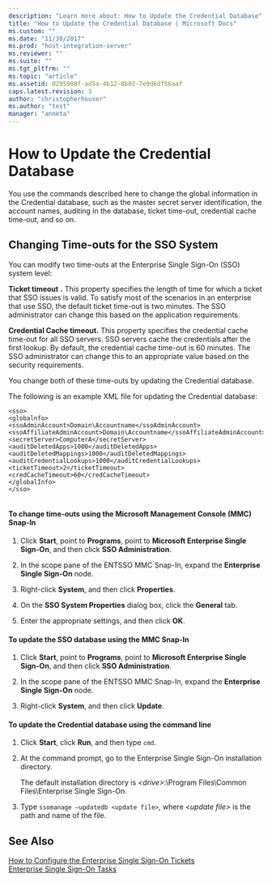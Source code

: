 ```yaml
---
description: "Learn more about: How to Update the Credential Database"
title: "How to Update the Credential Database | Microsoft Docs"
ms.custom: ""
ms.date: "11/30/2017"
ms.prod: "host-integration-server"
ms.reviewer: ""
ms.suite: ""
ms.tgt_pltfrm: ""
ms.topic: "article"
ms.assetid: 0295908f-ad5a-4b12-8b02-7e9d6df56aaf
caps.latest.revision: 3
author: "christopherhouser"
ms.author: "test"
manager: "anneta"
---
```

# How to Update the Credential Database
You use the commands described here to change the global information in the Credential database, such as the master secret server identification, the account names, auditing in the database, ticket time-out, credential cache time-out, and so on.  
  
## Changing Time-outs for the SSO System  
 You can modify two time-outs at the Enterprise Single Sign-On (SSO) system level:  
  
 **Ticket timeout** **.** This property specifies the length of time for which a ticket that SSO issues is valid. To satisfy most of the scenarios in an enterprise that use SSO, the default ticket time-out is two minutes. The SSO administrator can change this based on the application requirements.  
  
 **Credential Cache timeout.** This property specifies the credential cache time-out for all SSO servers. SSO servers cache the credentials after the first lookup. By default, the credential cache time-out is 60 minutes. The SSO administrator can change this to an appropriate value based on the security requirements.  
  
 You change both of these time-outs by updating the Credential database.  
  
 The following is an example XML file for updating the Credential database:  
  
```  
<sso>  
<globalnfo>  
<ssoAdminAccount>Domain\Accountname</ssoAdminAccount>  
<ssoAffiliateAdminAccount>Domain\Accountname</ssoAffiliateAdminAccount>  
<secretServer>ComputerA</secretServer>  
<auditDeletedApps>1000</auditDeletedApps>  
<auditDeletedMappings>1000</auditDeletedMappings>  
<auditCredentialLookups>1000</auditCredentialLookups>  
<ticketTimeout>2</ticketTimeout>  
<credCacheTimeout>60</credCacheTimeout>  
</globalInfo>  
</sso>  
  
```  
  
#### To change time-outs using the Microsoft Management Console (MMC) Snap-In  
  
1.  Click **Start**, point to **Programs**, point to **Microsoft Enterprise Single Sign-On**, and then click **SSO Administration**.  
  
2.  In the scope pane of the ENTSSO MMC Snap-In, expand the **Enterprise Single Sign-On** node.  
  
3.  Right-click **System**, and then click **Properties**.  
  
4.  On the **SSO System Properties** dialog box, click the **General** tab.  
  
5.  Enter the appropriate settings, and then click **OK**.  
  
#### To update the SSO database using the MMC Snap-In  
  
1.  Click **Start**, point to **Programs**, point to **Microsoft Enterprise Single Sign-On**, and then click **SSO Administration**.  
  
2.  In the scope pane of the ENTSSO MMC Snap-In, expand the **Enterprise Single Sign-On** node.  
  
3.  Right-click **System**, and then click **Update**.  
  
#### To update the Credential database using the command line  
  
1.  Click **Start**, click **Run**, and then type `cmd`.  
  
2.  At the command prompt, go to the Enterprise Single Sign-On installation directory.  
  
     The default installation directory is *\<drive>*:\Program Files\Common Files\Enterprise Single Sign-On.  
  
3.  Type `ssomanage –updatedb <update file>`, where *\<update file>* is the path and name of the file.  
  
## See Also  
 [How to Configure the Enterprise Single Sign-On Tickets](../esso/how-to-configure-the-enterprise-single-sign-on-tickets.md)   
 [Enterprise Single Sign-On Tasks](../esso/enterprise-single-sign-on-tasks.md)
